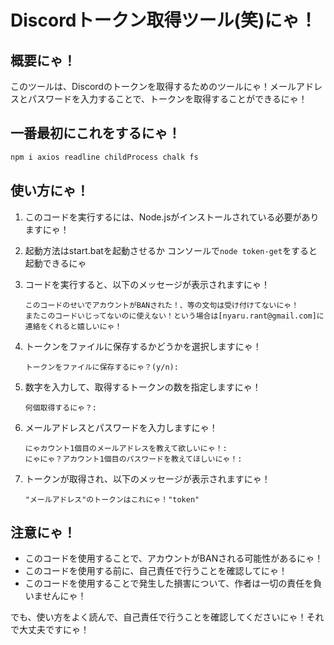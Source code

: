 
# Discordトークン取得ツール(笑)にゃ！

## 概要にゃ！
このツールは、Discordのトークンを取得するためのツールにゃ！メールアドレスとパスワードを入力することで、トークンを取得することができるにゃ！

## 一番最初にこれをするにゃ！
```bash
npm i axios readline childProcess chalk fs
```


## 使い方にゃ！
1. このコードを実行するには、Node.jsがインストールされている必要がありますにゃ！

2. 起動方法はstart.batを起動させるか コンソールで```node token-get```をすると起動できるにゃ

3. コードを実行すると、以下のメッセージが表示されますにゃ！
   ```
   このコードのせいでアカウントがBANされた！、等の文句は受け付けてないにゃ！
   またこのコードいじってないのに使えない！という場合は[nyaru.rant@gmail.com]に連絡をくれると嬉しいにゃ！
   ```
4. トークンをファイルに保存するかどうかを選択しますにゃ！
   ```
   トークンをファイルに保存するにゃ？(y/n):
   ```
5. 数字を入力して、取得するトークンの数を指定しますにゃ！
   ```
   何個取得するにゃ？:
   ```
6. メールアドレスとパスワードを入力しますにゃ！
   ```
   にゃカウント1個目のメールアドレスを教えて欲しいにゃ！:
   にゃにゃ？アカウント1個目のパスワードを教えてほしいにゃ！:
   ```
7. トークンが取得され、以下のメッセージが表示されますにゃ！
   ```
   "メールアドレス"のトークンはこれにゃ！"token"
   ```
## 注意にゃ！
- このコードを使用することで、アカウントがBANされる可能性があるにゃ！
- このコードを使用する前に、自己責任で行うことを確認してにゃ！
- このコードを使用することで発生した損害について、作者は一切の責任を負いませんにゃ！

でも、使い方をよく読んで、自己責任で行うことを確認してくださいにゃ！それで大丈夫ですにゃ！
